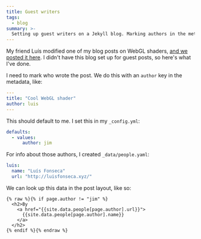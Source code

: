 ```yaml
---
title: Guest writers
tags:
  - blog
summary: >-
  Setting up guest writers on a Jekyll blog. Marking authors in the metadata. Storing author information in a YAML file.
---
```


My friend Luís modified one of my blog posts on WebGL shaders,
[and we posted it here](/2017/10/28/guest-writer-program-webgl-both-diffuse-and-specular-shading/).
I didn't have this blog set up for guest posts, so here's what I've done.

I need to mark who wrote the post.
We do this with an `author` key in the metadata, like:

```yaml
---
title: "Cool WebGL shader"
author: luis
---
```

This should default to me.
I set this in my `_config.yml`:

```yaml
defaults:
  - values:
      author: jim
```

For info about those authors, I created `_data/people.yaml`:

```yaml
luis:
  name: "Luís Fonseca"
  url: "http://luisfonseca.xyz/"
```

We can look up this data in the post layout, like so:

```
{% raw %}{% if page.author != "jim" %}
  <h2>By
    <a href="{{site.data.people[page.author].url}}">
      {{site.data.people[page.author].name}}
    </a>
  </h2>
{% endif %}{% endraw %}
```
